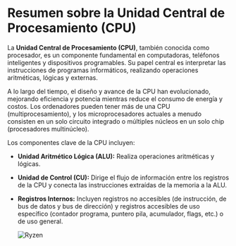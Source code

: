 # Resumen sobre la Unidad Central de Procesamiento (CPU)

La **Unidad Central de Procesamiento (CPU)**, también conocida como procesador, es un componente fundamental en computadoras, teléfonos inteligentes y dispositivos programables. Su papel central es interpretar las instrucciones de programas informáticos, realizando operaciones aritméticas, lógicas y externas.

A lo largo del tiempo, el diseño y avance de la CPU han evolucionado, mejorando eficiencia y potencia mientras reduce el consumo de energía y costos. Los ordenadores pueden tener más de una CPU (multiprocesamiento), y los microprocesadores actuales a menudo consisten en un solo circuito integrado o múltiples núcleos en un solo chip (procesadores multinúcleo).

Los componentes clave de la CPU incluyen:

- **Unidad Aritmético Lógica (ALU):** Realiza operaciones aritméticas y lógicas.
- **Unidad de Control (CU):** Dirige el flujo de información entre los registros de la CPU y conecta las instrucciones extraídas de la memoria a la ALU.
- **Registros Internos:** Incluyen registros no accesibles (de instrucción, de bus de datos y bus de dirección) y registros accesibles de uso específico (contador programa, puntero pila, acumulador, flags, etc.) o de uso general.

  ![Ryzen](https://github.com/erredev-JS/Apuntes-utn/assets/118647241/fd958545-6a7c-49d7-9d9e-2784c151bf93)
